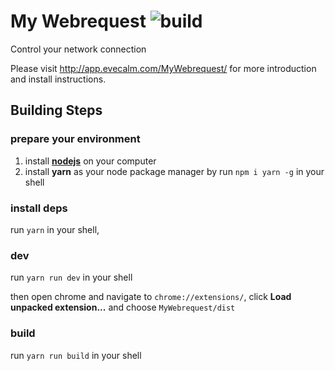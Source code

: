 # My Webrequest ![build](https://api.travis-ci.org/evecalm/MyWebrequest.svg?branch=dev)
Control your network connection  

Please visit http://app.evecalm.com/MyWebrequest/ for more introduction and install instructions.


## Building Steps
### prepare your environment
1. install **[nodejs](https://nodejs.org/en/download/)** on your computer
2. install **yarn** as your node package manager by run `npm i yarn -g` in your shell

### install deps
run `yarn` in your shell, 

### dev
run `yarn run dev` in your shell

then open chrome and navigate to `chrome://extensions/`, click **Load unpacked extension...** and choose `MyWebrequest/dist`

### build
run `yarn run build` in your shell
